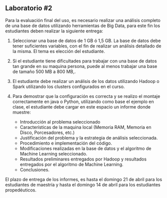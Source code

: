 ## Laboratorio #2

Para la evaluación final del uso, es necesario realizar una análisis completo de una base de datos utilizando herramientas de Big Data, para este fin los estudiantes deben realizar la siguiente entrega:

1. Seleccionar una base de datos de 1 GB ó 1,5 GB. La base de datos debe tener suficientes variables, con el fin de realizar un análisis detallado de la misma. El tema es elección del estudiante.
2. Si el estudiante tiene dificultades para trabajar con una base de datos tan grande en su maquina persona, puede al menos trabajar una base de tamaño 500 MB a 800 MB,.
2. El estudiante debe realizar un análisis de los datos utilizando Hadoop o Spark utilizando los clusters configurados en el curso.
3.  Para demostrar que la configuración es correcta y se realizo el montaje correctamente en java o Python, utilizando como base el ejemplo en clase, el estudiante debe cargar en este espacio un informe donde muestre:
    
    - Introducción al problema seleccionado
    - Características de la maquina local (Memoria RAM, Memoria en Disco, Porcesadores, etc.)
    - Justificación del problema y la estrategia de análisis seleccionada.
    - Procedimiento e implementación del código.
    - Modificaciones realizadas en la base de datos y el algoritmo de Machine Learning seleccionado.
    - Resultados preliminares entregados por Hadoop y resultados entregados por el algoritmo de Machine Learning.
    - Conclusiones. 

El plazo de entrega de los informes, es hasta el domingo 21 de abril para los estudiantes de maestría y hasta el domingo 14 de abril para los estudiantes propedéuticos.
